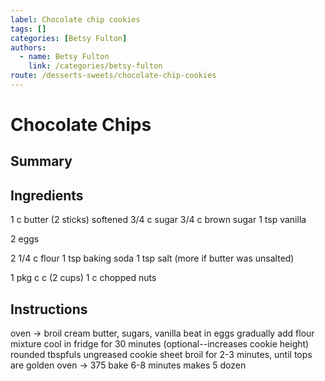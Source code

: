 ```yaml
---
label: Chocolate chip cookies
tags: []
categories: [Betsy Fulton]
authors:
  - name: Betsy Fulton
    link: /categories/betsy-fulton
route: /desserts-sweets/chocolate-chip-cookies
---
```


# Chocolate Chips

## Summary

## Ingredients
1 c butter (2 sticks) softened
3/4 c sugar
3/4 c brown sugar
1 tsp vanilla

2 eggs

2 1/4 c flour
1 tsp baking soda
1 tsp salt (more if butter was unsalted)

1 pkg c c (2 cups)
1 c chopped nuts

## Instructions
oven -> broil
cream butter, sugars, vanilla
beat in eggs
gradually add flour mixture
cool in fridge for 30 minutes (optional--increases cookie height)
rounded tbspfuls ungreased cookie sheet
broil for 2-3 minutes, until tops are golden
oven -> 375
bake 6-8 minutes
makes 5 dozen
